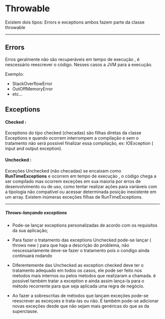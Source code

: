 # Throwable 

Existem dois tipos: Errors e exceptions 
ambos fazem parte da classe throwable

---

## Errors 

Erros geralmente não são recuperáveis em tempo de execução , é nescessário reescrever o código.
Nesses casos a JVM para a execução.

Exemplo: 
- StackOverflowError 
- OutOffMemoryError
- etc...

## Exceptions 

#### Checked :
Exceptions do tipo checked (checadas) são filhas diretas da classe Exceptions e quando ocorrem interrompem a compilação e sem o tratamento não será possível finalizar essa compilação, ex: IOException ( input and output exception).

#### Unchecked : 
Exceções Unchecked (não checadas) se encaixam como **RunTimeExceptions** e ocorrem em tempo de execução , o código chega a ser compilado mas ocorrem exceções em sua maioria por erros de desenvolvimento ou de uso, como tentar realizar ações para variáveis com a tipologia não compatível ou acessar determinada posição inexistente em um array.
Existem inúmeras exceções filhas de RunTimeExceptions. 

--- 
##### Throws-lançando exceptions 
- Pode-se lançar exceptions personalizadas de acordo com os requisitos da sua aplicação;

- Para fazer o tratamento das exceptions Unchecked pode-se lançar ( throws new ) para que haja a descrição do problema, não nescessariamente deve-se fazer o tratamento pois o condigo ainda continuará rodando

- Diferentemente das Unchecked as exception checked deve ter o tratamento adequado em todos os casos, ele pode ser feito nos metodos mais internos ou pelos metodos que realizaram a chamada. é possivel também tratar a exception e ainda assim lança-la para o método recorrente para que seja aplicada uma regra de negócio.   
- Ao fazer a sobrescritas de métodos que lançam exceções pode-se reescrever as exceçoes e trata-las ou não. E também pode-se adicionar novas exceções desde que não sejam mais genéricas do que as da superclasse.